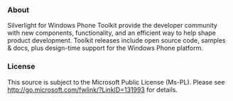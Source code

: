 ### About

Silverlight for Windows Phone Toolkit provide the developer community with new components, functionality, and an efficient way to help shape product development.
Toolkit releases include open source code, samples & docs, plus design-time support for the Windows Phone platform.

### License

This source is subject to the Microsoft Public License (Ms-PL).
Please see <http://go.microsoft.com/fwlink/?LinkID=131993> for details.
